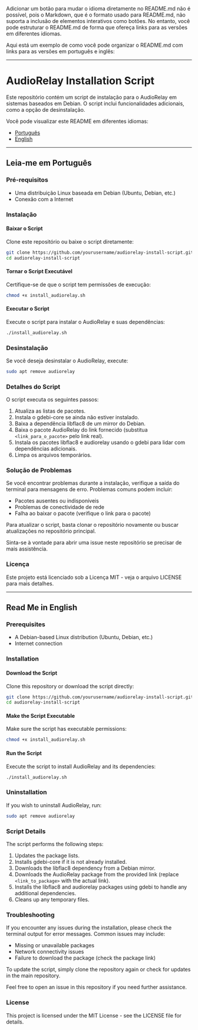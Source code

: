 Adicionar um botão para mudar o idioma diretamente no README.md não é possível, pois o Markdown, que é o formato usado para README.md, não suporta a inclusão de elementos interativos como botões. No entanto, você pode estruturar o README.md de forma que ofereça links para as versões em diferentes idiomas.

Aqui está um exemplo de como você pode organizar o README.md com links para as versões em português e inglês:

---

# AudioRelay Installation Script

Este repositório contém um script de instalação para o AudioRelay em sistemas baseados em Debian. O script inclui funcionalidades adicionais, como a opção de desinstalação.

Você pode visualizar este README em diferentes idiomas:

- [Português](#leia-me-em-português)
- [English](#read-me-in-english)

---

## Leia-me em Português

### Pré-requisitos
- Uma distribuição Linux baseada em Debian (Ubuntu, Debian, etc.)
- Conexão com a Internet

### Instalação

#### Baixar o Script

Clone este repositório ou baixe o script diretamente:

```bash
git clone https://github.com/yourusername/audiorelay-install-script.git
cd audiorelay-install-script
```

#### Tornar o Script Executável

Certifique-se de que o script tem permissões de execução:

```bash
chmod +x install_audiorelay.sh
```

#### Executar o Script

Execute o script para instalar o AudioRelay e suas dependências:

```bash
./install_audiorelay.sh
```

### Desinstalação

Se você deseja desinstalar o AudioRelay, execute:

```bash
sudo apt remove audiorelay
```

### Detalhes do Script

O script executa os seguintes passos:

1. Atualiza as listas de pacotes.
2. Instala o gdebi-core se ainda não estiver instalado.
3. Baixa a dependência libflac8 de um mirror do Debian.
4. Baixa o pacote AudioRelay do link fornecido (substitua `<link_para_o_pacote>` pelo link real).
5. Instala os pacotes libflac8 e audiorelay usando o gdebi para lidar com dependências adicionais.
6. Limpa os arquivos temporários.

### Solução de Problemas

Se você encontrar problemas durante a instalação, verifique a saída do terminal para mensagens de erro. Problemas comuns podem incluir:
- Pacotes ausentes ou indisponíveis
- Problemas de conectividade de rede
- Falha ao baixar o pacote (verifique o link para o pacote)

Para atualizar o script, basta clonar o repositório novamente ou buscar atualizações no repositório principal.

Sinta-se à vontade para abrir uma issue neste repositório se precisar de mais assistência.

### Licença

Este projeto está licenciado sob a Licença MIT - veja o arquivo LICENSE para mais detalhes.

---

## Read Me in English

### Prerequisites
- A Debian-based Linux distribution (Ubuntu, Debian, etc.)
- Internet connection

### Installation

#### Download the Script

Clone this repository or download the script directly:

```bash
git clone https://github.com/yourusername/audiorelay-install-script.git
cd audiorelay-install-script
```

#### Make the Script Executable

Make sure the script has executable permissions:

```bash
chmod +x install_audiorelay.sh
```

#### Run the Script

Execute the script to install AudioRelay and its dependencies:

```bash
./install_audiorelay.sh
```

### Uninstallation

If you wish to uninstall AudioRelay, run:

```bash
sudo apt remove audiorelay
```

### Script Details

The script performs the following steps:

1. Updates the package lists.
2. Installs gdebi-core if it is not already installed.
3. Downloads the libflac8 dependency from a Debian mirror.
4. Downloads the AudioRelay package from the provided link (replace `<link_to_package>` with the actual link).
5. Installs the libflac8 and audiorelay packages using gdebi to handle any additional dependencies.
6. Cleans up any temporary files.

### Troubleshooting

If you encounter any issues during the installation, please check the terminal output for error messages. Common issues may include:
- Missing or unavailable packages
- Network connectivity issues
- Failure to download the package (check the package link)

To update the script, simply clone the repository again or check for updates in the main repository.

Feel free to open an issue in this repository if you need further assistance.

### License

This project is licensed under the MIT License - see the LICENSE file for details.

